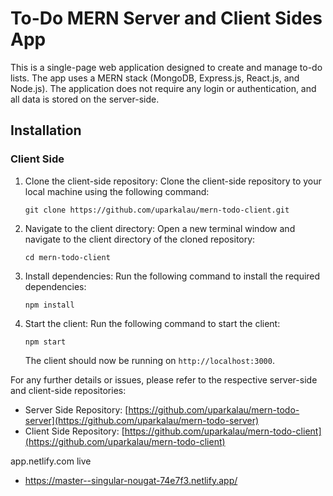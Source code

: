 # To-Do MERN Server and Client Sides App

This is a single-page web application designed to create and manage to-do lists. The app uses a MERN stack (MongoDB, Express.js, React.js, and Node.js). The application does not require any login or authentication, and all data is stored on the server-side.

## Installation

### Client Side

1. Clone the client-side repository: Clone the client-side repository to your local machine using the following command:

   ```
   git clone https://github.com/uparkalau/mern-todo-client.git
   ```

2. Navigate to the client directory: Open a new terminal window and navigate to the client directory of the cloned repository:

   ```
   cd mern-todo-client
   ```

3. Install dependencies: Run the following command to install the required dependencies:

   ```
   npm install
   ```

4. Start the client: Run the following command to start the client:

   ```
   npm start
   ```

   The client should now be running on `http://localhost:3000`.

For any further details or issues, please refer to the respective server-side and client-side repositories:

- Server Side Repository: [https://github.com/uparkalau/mern-todo-server](https://github.com/uparkalau/mern-todo-server)
- Client Side Repository: [https://github.com/uparkalau/mern-todo-client](https://github.com/uparkalau/mern-todo-client)

app.netlify.com live
- https://master--singular-nougat-74e7f3.netlify.app/
